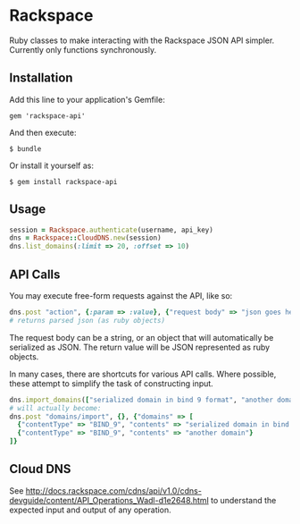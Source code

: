 # Rackspace

Ruby classes to make interacting with the Rackspace JSON API
simpler. Currently only functions synchronously.

## Installation

Add this line to your application's Gemfile:

    gem 'rackspace-api'

And then execute:

    $ bundle

Or install it yourself as:

    $ gem install rackspace-api

## Usage

```ruby
session = Rackspace.authenticate(username, api_key)
dns = Rackspace::CloudDNS.new(session)
dns.list_domains(:limit => 20, :offset => 10)
```

## API Calls

You may execute free-form requests against the API, like so:

```ruby
dns.post "action", {:param => :value}, {"request body" => "json goes here"}
# returns parsed json (as ruby objects)
```
The request body can be a string, or an object that will automatically be
serialized as JSON. The return value will be JSON represented as ruby objects.

In many cases, there are shortcuts for various API calls. Where possible, these
attempt to simplify the task of constructing input.
```ruby
dns.import_domains(["serialized domain in bind 9 format", "another domain"])
# will actually become:
dns.post "domains/import", {}, {"domains" => [
  {"contentType" => "BIND_9", "contents" => "serialized domain in bind 9 format"},
  {"contentType" => "BIND_9", "contents" => "another domain"}
]}
```

## Cloud DNS

See http://docs.rackspace.com/cdns/api/v1.0/cdns-devguide/content/API_Operations_Wadl-d1e2648.html
to understand the expected input and output of any operation.
